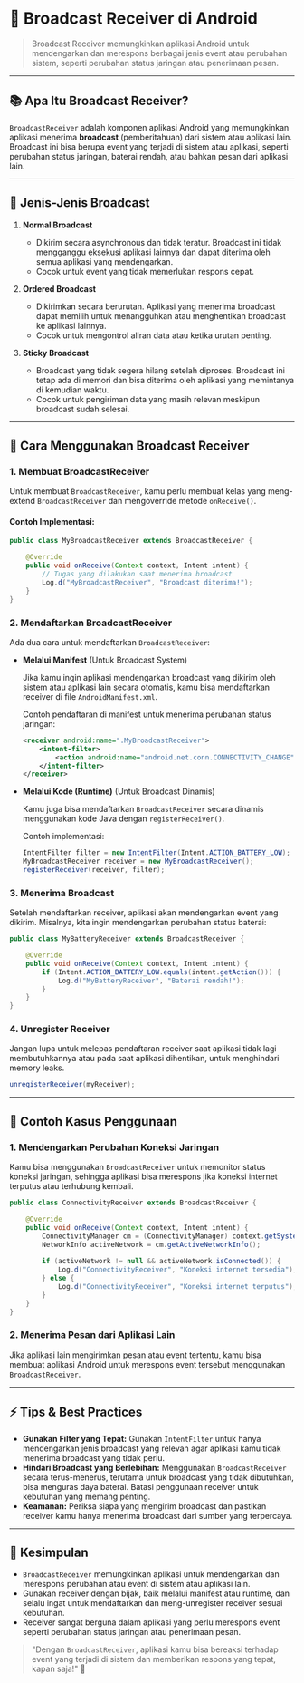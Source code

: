 # 📡 Broadcast Receiver di Android

> Broadcast Receiver memungkinkan aplikasi Android untuk mendengarkan dan merespons berbagai jenis event atau perubahan sistem, seperti perubahan status jaringan atau penerimaan pesan.

---

## 📚 Apa Itu Broadcast Receiver?

`BroadcastReceiver` adalah komponen aplikasi Android yang memungkinkan aplikasi menerima **broadcast** (pemberitahuan) dari sistem atau aplikasi lain. Broadcast ini bisa berupa event yang terjadi di sistem atau aplikasi, seperti perubahan status jaringan, baterai rendah, atau bahkan pesan dari aplikasi lain.

---

## 🚀 Jenis-Jenis Broadcast

1. **Normal Broadcast**  
   - Dikirim secara asynchronous dan tidak teratur. Broadcast ini tidak mengganggu eksekusi aplikasi lainnya dan dapat diterima oleh semua aplikasi yang mendengarkan.
   - Cocok untuk event yang tidak memerlukan respons cepat.

2. **Ordered Broadcast**  
   - Dikirimkan secara berurutan. Aplikasi yang menerima broadcast dapat memilih untuk menangguhkan atau menghentikan broadcast ke aplikasi lainnya.
   - Cocok untuk mengontrol aliran data atau ketika urutan penting.

3. **Sticky Broadcast**  
   - Broadcast yang tidak segera hilang setelah diproses. Broadcast ini tetap ada di memori dan bisa diterima oleh aplikasi yang memintanya di kemudian waktu.
   - Cocok untuk pengiriman data yang masih relevan meskipun broadcast sudah selesai.

---

## 🔧 Cara Menggunakan Broadcast Receiver

### 1. **Membuat BroadcastReceiver**

Untuk membuat `BroadcastReceiver`, kamu perlu membuat kelas yang meng-extend `BroadcastReceiver` dan mengoverride metode `onReceive()`.

#### Contoh Implementasi:

```java
public class MyBroadcastReceiver extends BroadcastReceiver {

    @Override
    public void onReceive(Context context, Intent intent) {
        // Tugas yang dilakukan saat menerima broadcast
        Log.d("MyBroadcastReceiver", "Broadcast diterima!");
    }
}
```

### 2. **Mendaftarkan BroadcastReceiver**

Ada dua cara untuk mendaftarkan `BroadcastReceiver`:

- **Melalui Manifest** (Untuk Broadcast System)
  
  Jika kamu ingin aplikasi mendengarkan broadcast yang dikirim oleh sistem atau aplikasi lain secara otomatis, kamu bisa mendaftarkan receiver di file `AndroidManifest.xml`.

  Contoh pendaftaran di manifest untuk menerima perubahan status jaringan:

  ```xml
  <receiver android:name=".MyBroadcastReceiver">
      <intent-filter>
          <action android:name="android.net.conn.CONNECTIVITY_CHANGE"/>
      </intent-filter>
  </receiver>
  ```

- **Melalui Kode (Runtime)** (Untuk Broadcast Dinamis)
  
  Kamu juga bisa mendaftarkan `BroadcastReceiver` secara dinamis menggunakan kode Java dengan `registerReceiver()`.

  Contoh implementasi:

  ```java
  IntentFilter filter = new IntentFilter(Intent.ACTION_BATTERY_LOW);
  MyBroadcastReceiver receiver = new MyBroadcastReceiver();
  registerReceiver(receiver, filter);
  ```

### 3. **Menerima Broadcast**

Setelah mendaftarkan receiver, aplikasi akan mendengarkan event yang dikirim. Misalnya, kita ingin mendengarkan perubahan status baterai:

```java
public class MyBatteryReceiver extends BroadcastReceiver {

    @Override
    public void onReceive(Context context, Intent intent) {
        if (Intent.ACTION_BATTERY_LOW.equals(intent.getAction())) {
            Log.d("MyBatteryReceiver", "Baterai rendah!");
        }
    }
}
```

### 4. **Unregister Receiver**

Jangan lupa untuk melepas pendaftaran receiver saat aplikasi tidak lagi membutuhkannya atau pada saat aplikasi dihentikan, untuk menghindari memory leaks.

```java
unregisterReceiver(myReceiver);
```

---

## 🎯 Contoh Kasus Penggunaan

### 1. **Mendengarkan Perubahan Koneksi Jaringan**

Kamu bisa menggunakan `BroadcastReceiver` untuk memonitor status koneksi jaringan, sehingga aplikasi bisa merespons jika koneksi internet terputus atau terhubung kembali.

```java
public class ConnectivityReceiver extends BroadcastReceiver {

    @Override
    public void onReceive(Context context, Intent intent) {
        ConnectivityManager cm = (ConnectivityManager) context.getSystemService(Context.CONNECTIVITY_SERVICE);
        NetworkInfo activeNetwork = cm.getActiveNetworkInfo();
        
        if (activeNetwork != null && activeNetwork.isConnected()) {
            Log.d("ConnectivityReceiver", "Koneksi internet tersedia");
        } else {
            Log.d("ConnectivityReceiver", "Koneksi internet terputus");
        }
    }
}
```

### 2. **Menerima Pesan dari Aplikasi Lain**

Jika aplikasi lain mengirimkan pesan atau event tertentu, kamu bisa membuat aplikasi Android untuk merespons event tersebut menggunakan `BroadcastReceiver`.

---

## ⚡ Tips & Best Practices

- **Gunakan Filter yang Tepat:** Gunakan `IntentFilter` untuk hanya mendengarkan jenis broadcast yang relevan agar aplikasi kamu tidak menerima broadcast yang tidak perlu.
- **Hindari Broadcast yang Berlebihan:** Menggunakan `BroadcastReceiver` secara terus-menerus, terutama untuk broadcast yang tidak dibutuhkan, bisa menguras daya baterai. Batasi penggunaan receiver untuk kebutuhan yang memang penting.
- **Keamanan:** Periksa siapa yang mengirim broadcast dan pastikan receiver kamu hanya menerima broadcast dari sumber yang terpercaya.

---

## 💬 Kesimpulan

- `BroadcastReceiver` memungkinkan aplikasi untuk mendengarkan dan merespons perubahan atau event di sistem atau aplikasi lain.
- Gunakan receiver dengan bijak, baik melalui manifest atau runtime, dan selalu ingat untuk mendaftarkan dan meng-unregister receiver sesuai kebutuhan.
- Receiver sangat berguna dalam aplikasi yang perlu merespons event seperti perubahan status jaringan atau penerimaan pesan.

> "Dengan `BroadcastReceiver`, aplikasi kamu bisa bereaksi terhadap event yang terjadi di sistem dan memberikan respons yang tepat, kapan saja!" 📡
